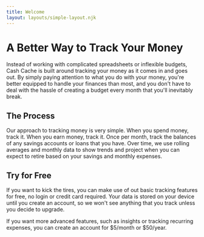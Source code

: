 ```yaml
---
title: Welcome
layout: layouts/simple-layout.njk
---
```


# A Better Way to Track Your Money

Instead of working with complicated spreadsheets or inflexible budgets, Cash
Cache is built around tracking your money as it comes in and goes out. By simply
paying attention to what you do with your money, you're better equipped to
handle your finances than most, and you don't have to deal with the hassle of
creating a budget every month that you'll inevitably break.

## The Process

Our approach to tracking money is very simple. When you spend money, track it.
When you earn money, track it. Once per month, track the balances of any savings
accounts or loans that you have. Over time, we use rolling averages and monthly
data to show trends and project when you can expect to retire based on your
savings and monthly expenses.

## Try for Free

If you want to kick the tires, you can make use of out basic tracking features
for free, no login or credit card required. Your data is stored on your device
until you create an account, so we won't see anything that you track unless you
decide to upgrade.

If you want more advanced features, such as insights or tracking recurring
expenses, you can create an account for $5/month or $50/year.

